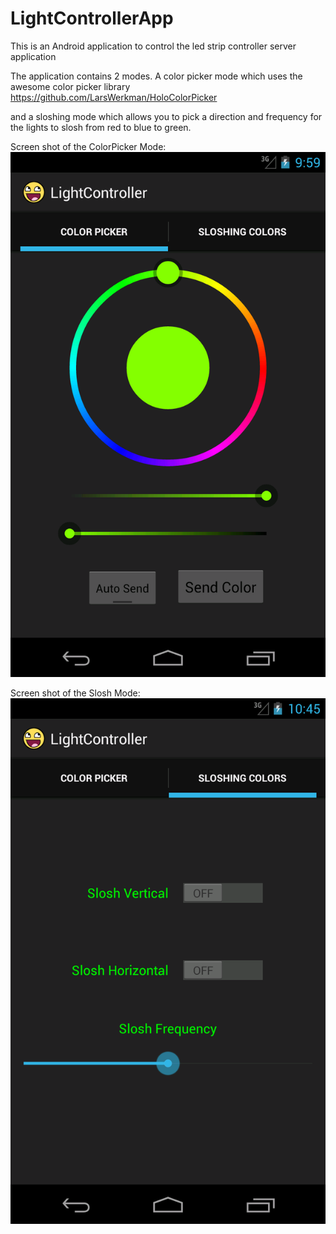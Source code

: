 LightControllerApp
==================

This is an Android application to control the led strip controller server application

The application contains 2 modes. A color picker mode which uses the awesome color picker library https://github.com/LarsWerkman/HoloColorPicker

and a sloshing mode which allows you to pick a direction and frequency for the lights to slosh from red to blue to green.

Screen shot of the ColorPicker Mode:
![Picking Colors is Chill](/ScreenShots/ColorPicker.png "Color Picker Mode")

Screen shot of the Slosh Mode:
![Sloshing Colors is Chill](/ScreenShots/Slosh.png "Slosh Mode")

